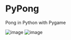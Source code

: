 # PyPong
Pong in Python with Pygame

![image](https://github.com/timeobdt/PyPong/assets/136178363/45b68a4d-776a-486b-ae26-bd2a87319850)
![image](https://github.com/timeobdt/PyPong/assets/136178363/e7602811-d854-4290-b0ea-ab8f6325fe2e)





